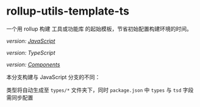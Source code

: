 # rollup-utils-template-ts

一个用 rollup 构建 工具或功能库 的起始模板，节省初始配置构建环境的时间。

*version: [JavaScript](https://github.com/fz6m/rollup-utils-template)*

*version: TypeScript* 

*version: [Components](https://github.com/fz6m/rollup-utils-template/tree/components)*

本分支构建与 JavaScript 分支的不同：

类型将自动生成至 `types/*` 文件夹下，同时 `package.json` 中 `types` 与 `tsd` 字段需同步配置